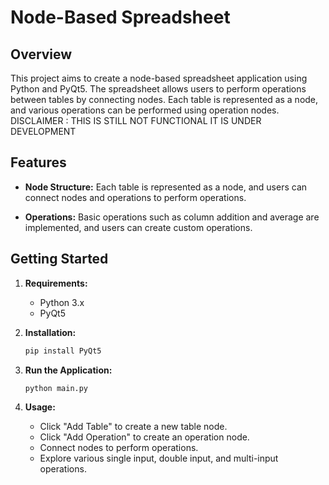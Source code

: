 # Node-Based Spreadsheet

## Overview

This project aims to create a node-based spreadsheet application using Python and PyQt5. The spreadsheet allows users to perform operations between tables by connecting nodes. Each table is represented as a node, and various operations can be performed using operation nodes.
DISCLAIMER : THIS IS STILL NOT FUNCTIONAL IT IS UNDER DEVELOPMENT

## Features

- **Node Structure:** Each table is represented as a node, and users can connect nodes and operations to perform operations.
  
- **Operations:** Basic operations such as column addition and average are implemented, and users can create custom operations.


## Getting Started

1. **Requirements:**
    - Python 3.x
    - PyQt5

2. **Installation:**
    ```bash
    pip install PyQt5
    ```

3. **Run the Application:**
    ```bash
    python main.py
    ```

4. **Usage:**
    - Click "Add Table" to create a new table node.
    - Click "Add Operation" to create an operation node.
    - Connect nodes to perform operations.
    - Explore various single input, double input, and multi-input operations.
